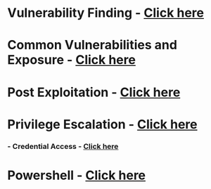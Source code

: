 # Vulnerability Finding - [Click here](https://github.com/sarathlalup/Cyber-security/tree/master/Windows%20Exploitaion/03.Vulnerability%20Finding)

# Common Vulnerabilities and Exposure - [Click here](https://github.com/sarathlalup/Cyber-security/blob/master/Windows%20Exploitaion/Common%20Vulnerabilities%20and%20Exposure.md)

# Post Exploitation - [Click here](https://github.com/sarathlalup/Cyber-security/tree/master/Windows%20Exploitaion/Post%20Exploitaion)

# Privilege Escalation - [Click here](https://github.com/sarathlalup/Cyber-security/tree/master/Windows%20Exploitaion/Privilege%20escalation)
###   - Credential Access - [Click here](https://github.com/sarathlalup/Cyber-security/tree/master/Windows%20Exploitaion/Credential%20Access)

# Powershell - [Click here](https://github.com/sarathlalup/Cyber-security/tree/master/Windows%20Exploitaion/Powershell)
